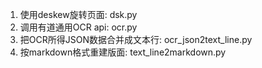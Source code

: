1. 使用deskew旋转页面: dsk.py
3. 调用有道通用OCR api: ocr.py
4. 把OCR所得JSON数据合并成文本行: ocr_json2text_line.py
5. 按markdown格式重建版面: text_line2markdown.py
